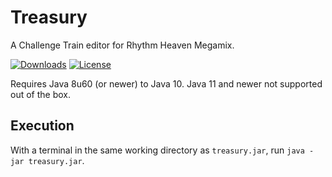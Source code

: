# Treasury

A Challenge Train editor for Rhythm Heaven Megamix.

[![Downloads](https://img.shields.io/github/downloads/rhmodding/treasury/total)](https://github.com/rhmodding/treasury/releases)
[![License](https://img.shields.io/github/license/rhmodding/treasury)](https://github.com/rhmodding/treasury/blob/master/LICENSE)

Requires Java 8u60 (or newer) to Java 10. Java 11 and newer not supported out of the box.

## Execution
With a terminal in the same working directory as `treasury.jar`, run
`java -jar treasury.jar`.

